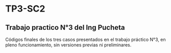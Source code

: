 # TP3-SC2
## Trabajo practico N°3 del Ing Pucheta

Códigos finales de los tres casos presentados en el trabajo práctico N°3, en pleno funcionamiento, sin versiones previas ni preliminares.
